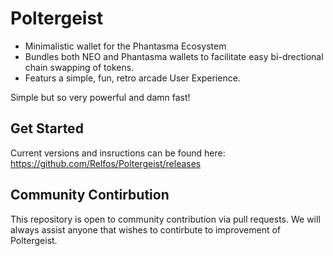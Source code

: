 # Poltergeist
- Minimalistic wallet for the Phantasma Ecosystem
- Bundles both NEO and Phantasma wallets to facilitate easy bi-drectional chain swapping of tokens.
- Featurs a simple, fun, retro arcade User Experience. 

Simple but so very powerful and damn fast!  

## Get Started
Current versions and insructions can be found here: https://github.com/Relfos/Poltergeist/releases

## Community Contirbution
This repository is open to community contribution via pull requests. We will always assist anyone that wishes to contirbute to improvement of Poltergeist.
